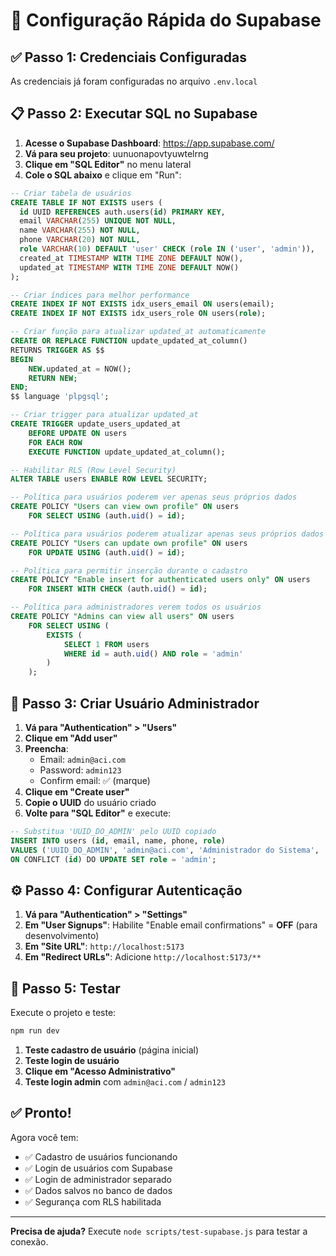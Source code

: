 # 🚀 Configuração Rápida do Supabase

## ✅ Passo 1: Credenciais Configuradas
As credenciais já foram configuradas no arquivo `.env.local`

## 📋 Passo 2: Executar SQL no Supabase

1. **Acesse o Supabase Dashboard**: https://app.supabase.com/
2. **Vá para seu projeto**: uunuonapovtyuwtelrng
3. **Clique em "SQL Editor"** no menu lateral
4. **Cole o SQL abaixo** e clique em "Run":

```sql
-- Criar tabela de usuários
CREATE TABLE IF NOT EXISTS users (
  id UUID REFERENCES auth.users(id) PRIMARY KEY,
  email VARCHAR(255) UNIQUE NOT NULL,
  name VARCHAR(255) NOT NULL,
  phone VARCHAR(20) NOT NULL,
  role VARCHAR(10) DEFAULT 'user' CHECK (role IN ('user', 'admin')),
  created_at TIMESTAMP WITH TIME ZONE DEFAULT NOW(),
  updated_at TIMESTAMP WITH TIME ZONE DEFAULT NOW()
);

-- Criar índices para melhor performance
CREATE INDEX IF NOT EXISTS idx_users_email ON users(email);
CREATE INDEX IF NOT EXISTS idx_users_role ON users(role);

-- Criar função para atualizar updated_at automaticamente
CREATE OR REPLACE FUNCTION update_updated_at_column()
RETURNS TRIGGER AS $$
BEGIN
    NEW.updated_at = NOW();
    RETURN NEW;
END;
$$ language 'plpgsql';

-- Criar trigger para atualizar updated_at
CREATE TRIGGER update_users_updated_at 
    BEFORE UPDATE ON users 
    FOR EACH ROW 
    EXECUTE FUNCTION update_updated_at_column();

-- Habilitar RLS (Row Level Security)
ALTER TABLE users ENABLE ROW LEVEL SECURITY;

-- Política para usuários poderem ver apenas seus próprios dados
CREATE POLICY "Users can view own profile" ON users
    FOR SELECT USING (auth.uid() = id);

-- Política para usuários poderem atualizar apenas seus próprios dados
CREATE POLICY "Users can update own profile" ON users
    FOR UPDATE USING (auth.uid() = id);

-- Política para permitir inserção durante o cadastro
CREATE POLICY "Enable insert for authenticated users only" ON users
    FOR INSERT WITH CHECK (auth.uid() = id);

-- Política para administradores verem todos os usuários
CREATE POLICY "Admins can view all users" ON users
    FOR SELECT USING (
        EXISTS (
            SELECT 1 FROM users 
            WHERE id = auth.uid() AND role = 'admin'
        )
    );
```

## 👤 Passo 3: Criar Usuário Administrador

1. **Vá para "Authentication" > "Users"**
2. **Clique em "Add user"**
3. **Preencha**:
   - Email: `admin@aci.com`
   - Password: `admin123`
   - Confirm email: ✅ (marque)
4. **Clique em "Create user"**
5. **Copie o UUID** do usuário criado
6. **Volte para "SQL Editor"** e execute:

```sql
-- Substitua 'UUID_DO_ADMIN' pelo UUID copiado
INSERT INTO users (id, email, name, phone, role) 
VALUES ('UUID_DO_ADMIN', 'admin@aci.com', 'Administrador do Sistema', '(11) 99999-9999', 'admin')
ON CONFLICT (id) DO UPDATE SET role = 'admin';
```

## ⚙️ Passo 4: Configurar Autenticação

1. **Vá para "Authentication" > "Settings"**
2. **Em "User Signups"**: Habilite "Enable email confirmations" = **OFF** (para desenvolvimento)
3. **Em "Site URL"**: `http://localhost:5173`
4. **Em "Redirect URLs"**: Adicione `http://localhost:5173/**`

## 🧪 Passo 5: Testar

Execute o projeto e teste:

```bash
npm run dev
```

1. **Teste cadastro de usuário** (página inicial)
2. **Teste login de usuário**
3. **Clique em "Acesso Administrativo"**
4. **Teste login admin** com `admin@aci.com` / `admin123`

## ✅ Pronto!

Agora você tem:
- ✅ Cadastro de usuários funcionando
- ✅ Login de usuários com Supabase
- ✅ Login de administrador separado
- ✅ Dados salvos no banco de dados
- ✅ Segurança com RLS habilitada

---

**Precisa de ajuda?** Execute `node scripts/test-supabase.js` para testar a conexão.